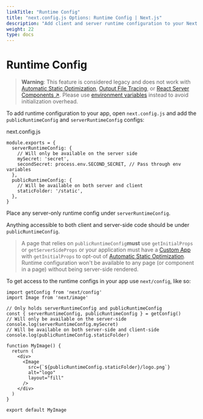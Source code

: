 ```yaml
---
linkTitle: "Runtime Config"
title: "next.config.js Options: Runtime Config | Next.js"
description: "Add client and server runtime configuration to your Next.js app."
weight: 22
type: docs
---
```


# Runtime Config

> **Warning**: This feature is considered legacy and does not work with [Automatic Static Optimization](/nextjs/13.5/using-pages-router/building-your-application/rendering/automatic-static-optimization), [Output File Tracing](/nextjs/13.5/using-pages-router/api-reference/next-config-js-options/output#automatically-copying-traced-files), or [React Server Components ↗](https://nextjs.org/docs/app/building-your-application/rendering/server-components.html). Please use [environment variables](/nextjs/13.5/using-pages-router/building-your-application/configuring/environment-variables) instead to avoid initialization overhead.
> 

To add runtime configuration to your app, open `next.config.js` and add the `publicRuntimeConfig` and `serverRuntimeConfig` configs:


next.config.js
```
module.exports = {
  serverRuntimeConfig: {
    // Will only be available on the server side
    mySecret: 'secret',
    secondSecret: process.env.SECOND_SECRET, // Pass through env variables
  },
  publicRuntimeConfig: {
    // Will be available on both server and client
    staticFolder: '/static',
  },
}
```

Place any server-only runtime config under `serverRuntimeConfig`.

Anything accessible to both client and server-side code should be under `publicRuntimeConfig`.

> A page that relies on `publicRuntimeConfig`**must** use `getInitialProps` or `getServerSideProps` or your application must have a [Custom App](/nextjs/13.5/using-pages-router/building-your-application/routing/custom-app) with `getInitialProps` to opt-out of [Automatic Static Optimization](/nextjs/13.5/using-pages-router/building-your-application/rendering/automatic-static-optimization). Runtime configuration won't be available to any page (or component in a page) without being server-side rendered.
> 

To get access to the runtime configs in your app use `next/config`, like so:

```
import getConfig from 'next/config'
import Image from 'next/image'
 
// Only holds serverRuntimeConfig and publicRuntimeConfig
const { serverRuntimeConfig, publicRuntimeConfig } = getConfig()
// Will only be available on the server-side
console.log(serverRuntimeConfig.mySecret)
// Will be available on both server-side and client-side
console.log(publicRuntimeConfig.staticFolder)
 
function MyImage() {
  return (
    <div>
      <Image
        src={`${publicRuntimeConfig.staticFolder}/logo.png`}
        alt="logo"
        layout="fill"
      />
    </div>
  )
}
 
export default MyImage
```
